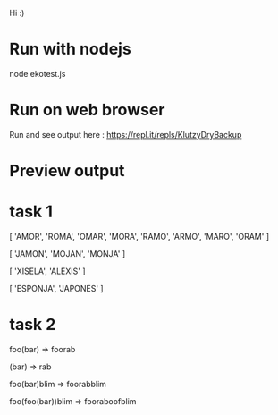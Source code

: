 Hi :)

# Run with nodejs
node ekotest.js

# Run on web browser
Run and see output here : https://repl.it/repls/KlutzyDryBackup

# Preview output
# task 1

[ 'AMOR', 'ROMA', 'OMAR', 'MORA', 'RAMO', 'ARMO', 'MARO', 'ORAM' ]

[ 'JAMON', 'MOJAN', 'MONJA' ]

[ 'XISELA', 'ALEXIS' ]

[ 'ESPONJA', 'JAPONES' ]





# task 2

foo(bar) => foorab

(bar) => rab

foo(bar)blim => foorabblim

foo(foo(bar))blim => fooraboofblim
